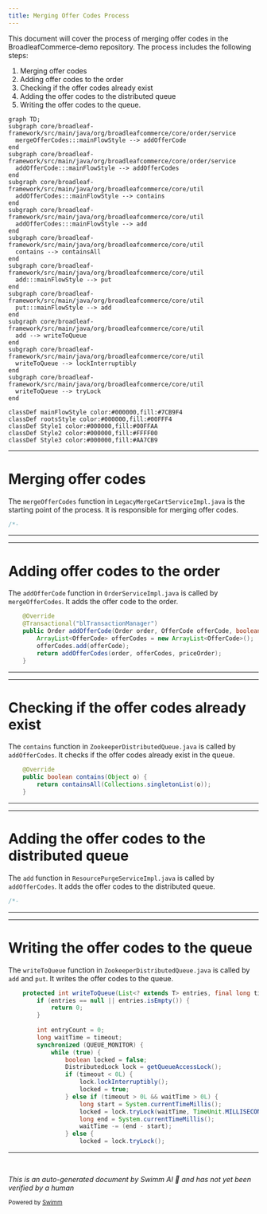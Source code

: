```yaml
---
title: Merging Offer Codes Process
---
```

This document will cover the process of merging offer codes in the BroadleafCommerce-demo repository. The process includes the following steps:

1. Merging offer codes
2. Adding offer codes to the order
3. Checking if the offer codes already exist
4. Adding the offer codes to the distributed queue
5. Writing the offer codes to the queue.

```mermaid
graph TD;
subgraph core/broadleaf-framework/src/main/java/org/broadleafcommerce/core/order/service
  mergeOfferCodes:::mainFlowStyle --> addOfferCode
end
subgraph core/broadleaf-framework/src/main/java/org/broadleafcommerce/core/order/service
  addOfferCode:::mainFlowStyle --> addOfferCodes
end
subgraph core/broadleaf-framework/src/main/java/org/broadleafcommerce/core/util
  addOfferCodes:::mainFlowStyle --> contains
end
subgraph core/broadleaf-framework/src/main/java/org/broadleafcommerce/core/util
  addOfferCodes:::mainFlowStyle --> add
end
subgraph core/broadleaf-framework/src/main/java/org/broadleafcommerce/core/util
  contains --> containsAll
end
subgraph core/broadleaf-framework/src/main/java/org/broadleafcommerce/core/util
  add:::mainFlowStyle --> put
end
subgraph core/broadleaf-framework/src/main/java/org/broadleafcommerce/core/util
  put:::mainFlowStyle --> add
end
subgraph core/broadleaf-framework/src/main/java/org/broadleafcommerce/core/util
  add --> writeToQueue
end
subgraph core/broadleaf-framework/src/main/java/org/broadleafcommerce/core/util
  writeToQueue --> lockInterruptibly
end
subgraph core/broadleaf-framework/src/main/java/org/broadleafcommerce/core/util
  writeToQueue --> tryLock
end

classDef mainFlowStyle color:#000000,fill:#7CB9F4
classDef rootsStyle color:#000000,fill:#00FFF4
classDef Style1 color:#000000,fill:#00FFAA
classDef Style2 color:#000000,fill:#FFFF00
classDef Style3 color:#000000,fill:#AA7CB9
```

<SwmSnippet path="/core/broadleaf-framework/src/main/java/org/broadleafcommerce/core/order/service/legacy/LegacyMergeCartServiceImpl.java" line="1">

---

# Merging offer codes

The `mergeOfferCodes` function in `LegacyMergeCartServiceImpl.java` is the starting point of the process. It is responsible for merging offer codes.

```java
/*-
```

---

</SwmSnippet>

<SwmSnippet path="/core/broadleaf-framework/src/main/java/org/broadleafcommerce/core/order/service/OrderServiceImpl.java" line="464">

---

# Adding offer codes to the order

The `addOfferCode` function in `OrderServiceImpl.java` is called by `mergeOfferCodes`. It adds the offer code to the order.

```java
    @Override
    @Transactional("blTransactionManager")
    public Order addOfferCode(Order order, OfferCode offerCode, boolean priceOrder) throws PricingException, OfferException {
        ArrayList<OfferCode> offerCodes = new ArrayList<OfferCode>();
        offerCodes.add(offerCode);
        return addOfferCodes(order, offerCodes, priceOrder);
    }
```

---

</SwmSnippet>

<SwmSnippet path="/core/broadleaf-framework/src/main/java/org/broadleafcommerce/core/util/queue/ZookeeperDistributedQueue.java" line="474">

---

# Checking if the offer codes already exist

The `contains` function in `ZookeeperDistributedQueue.java` is called by `addOfferCodes`. It checks if the offer codes already exist in the queue.

```java
    @Override
    public boolean contains(Object o) {
        return containsAll(Collections.singletonList(o));
    }
```

---

</SwmSnippet>

<SwmSnippet path="/core/broadleaf-framework/src/main/java/org/broadleafcommerce/core/util/service/ResourcePurgeServiceImpl.java" line="1">

---

# Adding the offer codes to the distributed queue

The `add` function in `ResourcePurgeServiceImpl.java` is called by `addOfferCodes`. It adds the offer codes to the distributed queue.

```java
/*-
```

---

</SwmSnippet>

<SwmSnippet path="/core/broadleaf-framework/src/main/java/org/broadleafcommerce/core/util/queue/ZookeeperDistributedQueue.java" line="503">

---

# Writing the offer codes to the queue

The `writeToQueue` function in `ZookeeperDistributedQueue.java` is called by `add` and `put`. It writes the offer codes to the queue.

```java
    protected int writeToQueue(List<? extends T> entries, final long timeout) throws InterruptedException {
        if (entries == null || entries.isEmpty()) {
            return 0;
        }
        
        int entryCount = 0;
        long waitTime = timeout;
        synchronized (QUEUE_MONITOR) {
            while (true) {
                boolean locked = false;
                DistributedLock lock = getQueueAccessLock();
                if (timeout < 0L) {
                    lock.lockInterruptibly();
                    locked = true;
                } else if (timeout > 0L && waitTime > 0L) {
                    long start = System.currentTimeMillis();
                    locked = lock.tryLock(waitTime, TimeUnit.MILLISECONDS);
                    long end = System.currentTimeMillis();
                    waitTime -= (end - start);
                } else {
                    locked = lock.tryLock();
```

---

</SwmSnippet>

&nbsp;

*This is an auto-generated document by Swimm AI 🌊 and has not yet been verified by a human*

<SwmMeta version="3.0.0" repo-id="Z2l0aHViJTNBJTNBQnJvYWRsZWFmQ29tbWVyY2UtZGVtbyUzQSUzQWdpbGFkbmF2b3Q=" repo-name="BroadleafCommerce-demo" doc-type="flows"><sup>Powered by [Swimm](/)</sup></SwmMeta>
